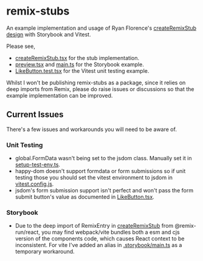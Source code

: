 # remix-stubs

An example implementation and usage of Ryan Florence's [createRemixStub design](https://github.com/remix-run/remix/discussions/2481) with Storybook and Vitest.

Please see,
- [createRemixStub.tsx](./packages/remix-stubs/src/createRemixStub.tsx) for the stub implementation.
- [preview.tsx](./apps/stubs-example/.storybook/preview.tsx) and [main.ts](apps/stubs-example/.storybook/main.ts) for the Storybook example.
- [LikeButton.test.tsx](./apps/stubs-example/app/components/LikeButton.test.tsx) for the Vitest unit testing example.

Whilst I won't be publishing remix-stubs as a package, since it relies on deep imports from Remix, please do raise issues or discussions so that the example implementation can be improved.

## Current Issues

There's a few issues and workarounds you will need to be aware of.

### Unit Testing

- global.FormData wasn't being set to the jsdom class. Manually set it in [setup-test-env.ts](./apps/stubs-example/test/setup-test-env.ts).
- happy-dom doesn't support formdata or form submissions so if unit testing those you should set the vitest environment to jsdom in [vitest.config.js](./apps/stubs-example/vitest.config.js).
- jsdom's form submission support isn't perfect and won't pass the form submit button's value as documented in [LikeButton.tsx](./apps/stubs-example/app/components/LikeButton.tsx).

### Storybook

- Due to the deep import of RemixEntry in [createRemixStub](./packages/remix-stubs/src/createRemixStub.tsx) from @remix-run/react, you may find webpack/vite bundles both a esm and cjs version of the components code, which causes React context to be inconsistent. For vite I've added an alias in [.storybook/main.ts](./apps/stubs-example/.storybook/main.ts) as a temporary workaround.